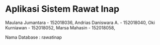 # Aplikasi Sistem Rawat Inap

Maulana Jumantara - 152018036, 
Andrias Daniswara A. - 152018040, 
Oki Kurniawan - 152018052, 
Marsa Mahasin - 152018058, 

Nama Database : rawatinap
